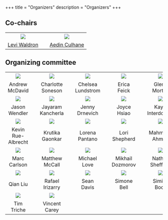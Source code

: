 +++
title = "Organizers"
description = "Organizers"
+++

## Co-chairs

|       |   |     |
|:-----:|---|:---:|
| ![](../img/organizers/LeviWaldron.jpg) | &nbsp; | ![](../img/organizers/Aedin.jpg) |
| [Levi Waldron](mailto:lwaldron.research@gmail.com) | &nbsp;  | [Aedin Culhane](mailto:aedin@jimmy.harvard.edu) |

## Organizing committee

|       |   |     |   |      |   |      |   |      |
|:-----:|---|:---:|---|:----:|---|:----:|---|:----:|
| ![](../img/organizers/McDavid_A.jpg) | &nbsp; | ![](../img/organizers/CharlotteSoneson.jpg) | &nbsp; | ![](../img/organizers/avatar.png) | &nbsp; | ![](../img/organizers/feick_erica2020.png) | &nbsp; | ![](../img/organizers/avatar.png) |
| Andrew McDavid | &nbsp;  | Charlotte Soneson | &nbsp; | Chelsea Lundstrom | &nbsp; | Erica Feick | &nbsp; | Glenn Morton |
| ![](../img/organizers/avatar.png) | &nbsp; | ![](../img/organizers/avatar.png) | &nbsp; | ![](../img/organizers/JennyDrnevich.jpg) | &nbsp; | ![](../img/organizers/avatar.png) | &nbsp; | ![](../img/organizers/avatar.png) |
| Jason Wendler | &nbsp;  | Jayaram Kancherla | &nbsp; | Jenny Drnevich | &nbsp; | Joyce Hsiao | &nbsp; | Kayla Interdonato |
| ![](../img/organizers/KevinRueAlbrecht.jpg) | &nbsp; | ![](../img/organizers/avatar.png) | &nbsp; | ![](../img/organizers/LorenaPantano.jpeg) | &nbsp; | ![](../img/organizers/LoriShepherd.jpg) | &nbsp; | ![](../img/organizers/avatar.png) |
| Kevin Rue-Albrecht | &nbsp;  | Krutika Gaonkar | &nbsp; | Lorena Pantano | &nbsp; | Lori Shepherd | &nbsp; | Mahmoud Ahmed |
| ![](../img/organizers/avatar.png) | &nbsp; | ![](../img/organizers/MatthewMcCall.jpeg) | &nbsp; | ![](../img/organizers/michaellove.jpeg) | &nbsp; | ![](../img/organizers/MikhailDozmorov.jpg) | &nbsp; | ![](../img/organizers/mahmoud.jpg) |
| Marc Carlson | &nbsp;  | Matthew McCall | &nbsp; | Michael Love | &nbsp; | Mikhail Dozmorov | &nbsp; | Nathan Sheffield |
| ![](../img/organizers/QianLiu.jpg) | &nbsp; | ![](../img/organizers/RafaelIrizarry.jpg) | &nbsp; | ![](../img/organizers/SeanDavis.png) | &nbsp; | ![](../img/organizers/SimoneBell.jpg) | &nbsp; | ![](../img/organizers/SiminaBoca.jpg) |
| Qian Liu  | &nbsp;  | Rafael Irizarry | &nbsp; | Sean Davis | &nbsp; | Simone Bell | &nbsp; | Simina Boca |
| ![](../img/organizers/avatar.png) | &nbsp; | ![](../img/organizers/VincentCarey.png) | &nbsp; |  | &nbsp; |  | &nbsp; |  |
| Tim Triche | &nbsp;  | Vincent Carey | &nbsp; |  | &nbsp; |  | &nbsp; |  |


<!--
* Andrew McDavid
* Charlotte Soneson 
* Chelsea Lundstrom
* Erica Feick
* Glenn Morton
* Jason Wendler
* Jayaram Kancherla 
* Jenny Drnevich
* Joyce Hsiao
* Kayla Interdonato
* Kevin Rue-Albrecht
* Krutika Gaonkar
* Lorena Pantano
* Lori Shepherd
* Mahmoud Ahmed
* Marc Carlson
* Matthew McCall
* Michael Love
* Mikhail Dozmorov
* Nathan Sheffield
* Qian Liu 
* Rafael Irizarry
* Sean Davis
* Simone Bell
* Simina Boca
* Tim Triche
* Vincent Carey
-->
